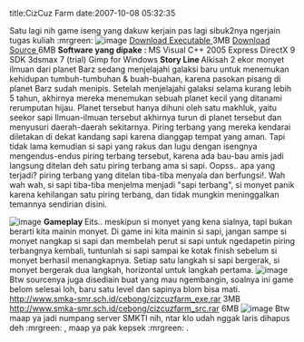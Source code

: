 title:CizCuz Farm
date:2007-10-08 05:32:35

Satu lagi nih game iseng yang dakuw kerjain pas lagi sibuk2nya ngerjain tugas kuliah :mrgreen:
![image](http://www.smka-smr.sch.id/cebong/cizcuzfarm_1.jpg)
<a href="http://www.smka-smr.sch.id/cebong/cizcuzfarm_exe.rar" target="_blank">
 Download Executable
</a>
3MB
<a href="http://www.smka-smr.sch.id/cebong/cizcuzfarm_src.rar" target="_blank">
 Download Source
</a>
6MB
<strong>
 Software yang dipake :
</strong>
MS Visual C++ 2005 Express
DirectX 9 SDK
3dsmax 7 (trial)
Gimp for Windows
<strong>
 Story Line
</strong>
Alkisah 2 ekor monyet ilmuan dari planet Barz sedang menjelajahi galaksi baru untuk menemukan kehidupan tumbuh-tumbuhan &amp; buah-buahan, karena pasokan pisang di planet Barz sudah menipis. Setelah menjelajahi galaksi selama kurang lebih 5 tahun, akhirnya mereka menemukan sebuah planet kecil yang ditanami rerumputan hijau. Planet tersebut hanya dihuni oleh satu makhluk, yaitu seekor sapi Ilmuan-ilmuan tersebut akhirnya turun di planet tersebut dan menyusuri daerah-daerah sekitarnya. Piring terbang yang mereka kendarai diletakan di dekat kandang sapi karena dianggap tempat yang aman. Tapi tidak lama kemudian si sapi yang rakus dan lugu dengan isengnya mengendus-endus piring terbang tersebut, karena ada bau-bau amis jadi langsung ditelan deh satu piring terbang ama si sapi. Oopss.. apa yang terjadi? piring terbang yang ditelan tiba-tiba menyala dan berfungsi!. Wah wah wah, si sapi tiba-tiba menjelma menjadi "sapi terbang", si monyet panik karena kehilangan satu piring terbang, dan tidak mungkin meninggalkan temannya sendirian disini.
<!--more-->
![image](http://www.smka-smr.sch.id/cebong/cizcuzfarm_2.jpg)
<strong>
 Gameplay
</strong>
Eits.. meskipun si monyet yang kena sialnya, tapi bukan berarti kita mainin monyet. Di game ini kita mainin si sapi, jangan sampe si monyet nangkap si sapi dan membelah perut si sapi untuk ngedapetin piring terbangnya kembali, tuntunlah si sapi sampai ke kotak finish sebelum si monyet berhasil menangkapnya. Setiap satu langkah si sapi bergerak, si monyet bergerak dua langkah, horizontal untuk langkah pertama.
![image](http://www.smka-smr.sch.id/cebong/cizcuzfarm_3.jpg)
Btw sourcenya juga disediain buat yang mau ngembangin, soalnya ini game belom selesai loh, baru satu level dan sapinya blom bisa mati.
<a href="http://www.smka-smr.sch.id/cebong/cizcuzfarm_exe.rar" target="_blank">
 http://www.smka-smr.sch.id/cebong/cizcuzfarm_exe.rar
</a>
3MB
<a href="http://www.smka-smr.sch.id/cebong/cizcuzfarm_src.rar" target="_blank">
 http://www.smka-smr.sch.id/cebong/cizcuzfarm_src.rar
</a>
6MB
![image](http://www.smka-smr.sch.id/cebong/cizcuzfarm_4.jpg)
Btw maap ya jadi numpang server SMKTI nih, ntar klo udah nggak laris dihapus deh :mrgreen: , maap ya pak kepsek :mrgreen: .
